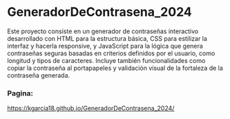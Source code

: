 # GeneradorDeContrasena_2024

Este proyecto consiste en un generador de contraseñas interactivo desarrollado con HTML para la estructura básica, CSS para estilizar la interfaz y hacerla responsive, y JavaScript para la lógica que genera contraseñas seguras basadas en criterios definidos por el usuario, como longitud y tipos de caracteres. Incluye también funcionalidades como copiar la contraseña al portapapeles y validación visual de la fortaleza de la contraseña generada.

### Pagina:

https://kgarcia18.github.io/GeneradorDeContrasena_2024/
